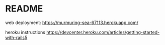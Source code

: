 # README

web deployment:
https://murmuring-sea-67113.herokuapp.com/

heroku instructions
https://devcenter.heroku.com/articles/getting-started-with-rails5